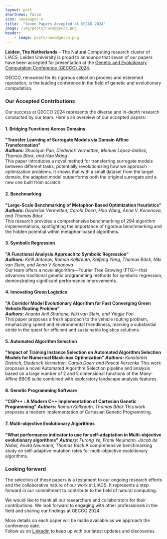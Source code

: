 ```yaml
---
layout: post
shortnews: false
icon: newspaper-o
title:  "Seven Papers Accepted at GECCO 2024"
image: /img/posts/naco@gecco.png
header:
    - image: posts/naco@gecco.png
---
```


**Leiden, The Netherlands** – The Natural Computing research cluster of LIACS, Leiden University is proud to announce that seven of our papers have been accepted for presentation at the <a href="https://gecco-2024.sigevo.org/HomePage" target="_blank">Genetic and Evolutionary Computation Conference (GECCO) 2024</a>.

GECCO, renowned for its rigorous selection process and esteemed reputation, is the leading conference in the field of genetic and evolutionary computation. 

### Our Accepted Contributions

Our success at GECCO 2024 represents the diverse and in-depth research conducted by our team. Here's an overview of our accepted papers:

#### 1. Bridging Functions Across Domains
**"Transfer Learning of Surrogate Models via Domain Affine Transformation"**  
_**Authors:** Shuaiqun Pan, Diederick Vermetten, Manuel López-Ibáñez, Thomas Bäck, and Hao Wang_  
This paper introduces a novel method for transferring surrogate models between different tasks, potentially revolutionizing how we approach optimization problems. It shows that with a small dataset from the target domain, the adapted model outperforms both the original surrogate and a new one built from scratch.

#### 2. Benchmarking
**"Large-Scale Benchmarking of Metaphor-Based Optimization Heuristics"**  
_**Authors:** Diederick Vermetten, Carola Doerr, Hao Wang, Anna V. Kononova, and Thomas Bäck_  
This research provides a comprehensive benchmarking of 294 algorithm implementations, spotlighting the importance of rigorous benchmarking and the hidden potential within metaphor-based algorithms.

#### 3. Symbolic Regression
**"A Functional Analysis Approach to Symbolic Regression"**  
_**Authors:** Kirill Antonov, Roman Kalkreuth, Kaifeng Yang, Thomas Bäck, Niki van Stein, and Anna V Kononova_  
Our team offers a novel algorithm—Fourier Tree Growing (FTG)—that advances traditional genetic programming methods for symbolic regression, demonstrating significant performance improvements.

#### 4. Innovating Green Logistics
**"A Corridor Model Evolutionary Algorithm for Fast Converging Green Vehicle Routing Problem"**  
_**Authors:** Ananta Anil Shahane, Niki van Stein, and Yingjie Fan_  
This paper proposes a fresh approach to the vehicle routing problem, emphasizing speed and environmental friendliness, marking a substantial stride in the quest for efficient and sustainable logistics solutions.

#### 5. Automated Algorithm Selection
**"Impact of Training Instance Selection on Automated Algorithm Selection Models for Numerical Black-box Optimization"**
_**Authors:** Konstantin Dietrich, Diederick Vermetten, Carola Doerr and Pascal Kerschke_ 
This work proposes a novel Automated Algorithm Selection pipeline and analysis based on a large number of 2 and 5 dimensional functions of the Many-Affine BBOB suite combined with exploratory landscape analysis features. 

#### 6. Genetic Programming Software
**"CGP++ : A Modern C++ Implementation of Cartesian Genetic Programming"**
_**Authors:** Roman Kalkreuth, Thomas Bäck_ 
This work proposes a modern implementation of Cartesian Genetic Programming. 

#### 7. Multi-objective Evolutionary Algorithms
**"What performance indicator to use for self-adaptation in Multi-objective evolutionary algorithms"**
_**Authors:** Furong Ye, Frank Neumann, Jacob de Nobel, Aneta Neumann, Thomas Bäck_ 
A comprehensive benchmarking study on self-adaptive mutation rates for multi-objective evolutionary algorithms.


### Looking forward
The selection of these papers is a testament to our ongoing research efforts and the collaborative nature of our work at LIACS. It represents a step forward in our commitment to contribute to the field of natural computing.

We would like to thank all our researchers and collaborators for their contributions. We look forward to engaging with other professionals in the field and sharing our findings at GECCO 2024.

More details on each paper will be made available as we approach the conference date.  
Follow us on <a href="https://linkedin.com/company/naco-liacs/" target="_blank">LinkedIn</a> to keep up with our latest updates and discoveries.
